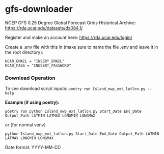 # gfs-downloader

NCEP GFS 0.25 Degree Global Forecast Grids Historical Archive: https://rda.ucar.edu/datasets/ds084.1/

Register and make an account here: https://rda.ucar.edu/login/

Create a .env file with this in (make sure to name the file .env and leave it in the root directory):

```
UCAR_EMAIL = "INSERT_EMAIL"
UCAR_PASS = "INESERT_PASSWORD"
```

### Download Operation

To see download script inputs: `poetry run Island_nwp_ext_latlon.py --help`

**Example (if using poetry):**

`poetry run python Island_nwp_ext_latlon.py Start_Date End_Date Output_Path LATMIN LATMAX LONGMIN LONGMAX`

or (for normal venv)

```
python Island_nwp_ext_latlon.py Start_Date End_Date Output_Path LATMIN LATMAX LONGMIN LONGMAX
```

Date format: YYYY-MM-DD
